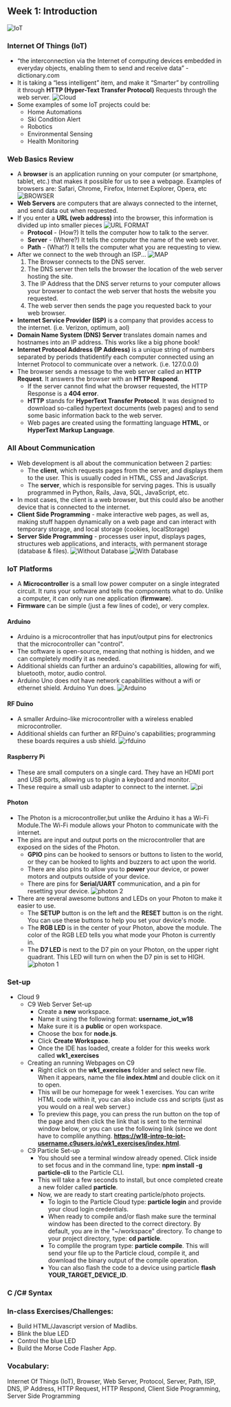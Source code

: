 ## Week 1: Introduction

![IoT](https://www.enterrasolutions.com/media/IoT1-300x300.png "IoT")

### Internet Of Things (IoT)
* “the interconnection via the Internet of computing devices embedded in everyday objects, enabling them to send and receive data” - dictionary.com
* It is taking a “less intelligent” item, and make it “Smarter” by controlling it through **HTTP (Hyper-Text Transfer Protocol)**  Requests through the web server.
![Cloud](https://github.com/compagnb/w18_intro_to_iot/blob/master/imgs/cloudservice.png "cloud")
* Some examples of some IoT projects could be:
    * Home Automations
    * Ski Condition Alert
    * Robotics
    * Environmental Sensing
    * Health Monitoring

### Web Basics Review
* A **browser** is an application running on your computer (or smartphone, tablet, etc.) that makes it possible for us to see a webpage. Examples of browsers are: Safari, Chrome, Firefox, Internet Explorer, Opera, etc
![BROWSER](https://github.com/compagnb/w18_intro_to_iot/blob/master/imgs/browser.png "Browser")
* **Web Servers** are computers that are always connected to the internet, and send data out when requested. 
* If you enter a **URL (web address)** into the browser, this information is divided up into smaller pieces
![URL FORMAT](https://github.com/compagnb/w18_intro_to_iot/blob/master/imgs/urlformat.png "url format")
    * **Protocol** - (How?) It tells the computer how to talk to the server.
    * **Server** - (Where?) It tells the computer the name of the web server.
    * **Path** - (What?) It tells the computer what you are requesting to view. 
* After we connect to the web through an ISP...
![MAP](https://github.com/compagnb/w18_intro_to_iot/blob/master/imgs/map.png "map")
    1. The Browser connects to the DNS server.
    2. The DNS server then tells the browser the location of the web server hosting the site.
    3. The IP Address that the DNS server returns to your computer allows your browser to contact the web server that hosts the website you requested.
    4. The web server then sends the page you requested back to your web browser.
* **Internet Service Provider (ISP)** is a company that provides access to the internet. (i.e. Verizon, optimum, aol)
* **Domain Name System (DNS) Server** translates domain names and hostnames into an IP address. This works like a big phone book! 
* **Internet Protocol Address (IP Address)** is a unique string of numbers separated by periods thatidentify each computer connected using an Internet Protocol to communicate over a network. (i.e. 127.0.0.0)
* The browser sends a message to the web server called an **HTTP Request**. It answers the browser with an **HTTP Respond**. 
    * If the server cannot find what the browser requested, the HTTP Response is a **404 error**. 
    * **HTTP** stands for **HyperText Transfer Protocol**. It was designed to download so-called hypertext documents (web pages) and to send some basic information back to the web server.
    * Web pages are created using the formatting language **HTML**, or **HyperText Markup Language**.

### All About Communication
* Web development is all about the communication between 2 parties:
    * The **client**, which requests pages from the server, and displays them to the user. This is usually coded in HTML, CSS and JavaScript.
    * The **server**, which is responsible for serving pages. This is usually programmed in Python, Rails, Java, SQL, JavaScript, etc.
* In most cases, the client is a web browser, but this could also be another device that is connected to the internet.
* **Client Side Programming** - make interactive web pages, as well as, making stuff happen dynamically on a web page and can interact with temporary storage, and local storage (cookies, localStorage) 
* **Server Side Programming** - processes user input, displays pages, structures web applications, and interacts, with permanent storage (database & files).
![Without Database](https://github.com/compagnb/w18_intro_to_iot/blob/master/imgs/wodatabase.png "without database")
![With Database](https://github.com/compagnb/w18_intro_to_iot/blob/master/imgs/wdatabase.png "with database")


### IoT Platforms
* A **Microcontroller** is a small low power computer on a single integrated circuit. It runs your software and tells the components what to do. Unlike a computer, it can only run one application (**firmware**). 
* **Firmware** can be simple (just a few lines of code), or very complex. 
#### Arduino
* Arduino is a microcontroller that has input/output pins for electronics that the microcontroller can "control".
* The software is open-source, meaning that nothing is hidden, and we can completely modify it as needed.
* Additional shields can further an arduino's capabilities, allowing for wifi, bluetooth, motor, audio control. 
* Arduino Uno does not have network capabilities without a wifi or ethernet shield. Arduino Yun does.
![Arduino](https://github.com/compagnb/w18_intro_to_iot/blob/master/imgs/arduino.jpg "arduino")

#### RF Duino
* A smaller Arduino-like microcontroller with a wireless enabled microcontroller. 
* Additional shields can further an RFDuino's capabilities; programming these boards requires a usb shield.
![rfduino](https://github.com/compagnb/w18_intro_to_iot/blob/master/imgs/rfduino.png "rfduino")

#### Raspberry Pi
* These are small computers on a single card. They have an HDMI port and USB ports, allowing us to plugin a keyboard and monitor. 
* These require a small usb adapter to connect to the internet.
![pi](https://github.com/compagnb/w18_intro_to_iot/blob/master/imgs/pi.png "pi")

#### Photon
* The Photon is a microcontroller,but unlike the Arduino it has a Wi-Fi Module.The Wi-Fi module allows your Photon to communicate with the internet. 
* The pins are input and output ports on the microcontroller that are exposed on the sides of the Photon.
    * **GPIO** pins can be hooked to sensors or buttons to listen to the world, or they can be hooked to lights and buzzers to act upon the world. 
    * There are also pins to allow you to **power** your device, or power motors and outputs outside of your device. 
    * There are pins for **Serial/UART** communication, and a pin for resetting your device.
![photon 2](https://github.com/compagnb/w18_intro_to_iot/blob/master/imgs/photon2.png "photon 2")
* There are several awesome buttons and LEDs on your Photon to make it easier to use.
    * The **SETUP** button is on the left and the **RESET** button is on the right. You can use these buttons to help you set your device's mode.
    * The **RGB LED** is in the center of your Photon, above the module. The color of the RGB LED tells you what mode your Photon is currently in.
    * The **D7 LED** is next to the D7 pin on your Photon, on the upper right quadrant. This LED will turn on when the D7 pin is set to HIGH.
![photon 1](https://github.com/compagnb/w18_intro_to_iot/blob/master/imgs/photon1.png "photon 1")


### Set-up
* Cloud 9 
    * C9 Web Server Set-up 
        * Create a **new** workspace. 
        * Name it using the following format: **username_iot_w18**
        * Make sure it is a **public** or open workspace.
        * Choose the box for **node.js**.
        * Click **Create Workspace**.
        * Once the IDE has loaded, create a folder for this weeks work called **wk1_exercises**
    * Creating an running Webpages on C9
        * Right click on the **wk1_exercises** folder and select new file. When it appears, name the file **index.html** and double click on it to open. 
        * This will be our homepage for week 1 exercises. You can write HTML code within it, you can also include css and scripts (just as you would on a real web server.)
        * To preview this page, you can press the run button on the top of the page and then click the link that is sent to the terminal window below, or you can use the following link (since we dont have to complile anything. **https://w18-intro-to-iot-username.c9users.io/wk1_exercises/index.html**.
    * C9 Particle Set-up 
        * You should see a terminal window already opened. Click inside to set focus and in the command line, type: **npm install -g particle-cli** to the Particle CLI.
        * This will take a few seconds to install, but once completed create a new folder called **particle**.
        * Now, we are ready to start creating particle/photo projects.
            * To login to the Particle Cloud type: **particle login** and provide your cloud login credentials.
            * When ready to compile and/or flash make sure the terminal window has been directed to the correct directory. By default, you are in the "~/workspace" directory. To change to your project directory, type: **cd particle**. 
            * To complile the program type: **particle compile**. This will send your file up to the Particle cloud, compile it, and download the binary output of the compile operation.
            * You can also flash the code to a device using particle **flash YOUR_TARGET_DEVICE_ID**.

### C /C# Syntax
### In-class Exercises/Challenges: 
* Build HTML/Javascript version of Madlibs.
* Blink the blue LED
* Control the blue LED
* Build the Morse Code Flasher App.

### Vocabulary:
Internet Of Things (IoT), Browser, Web Server, Protocol, Server, Path, ISP, DNS, IP Address, HTTP Request, HTTP Respond, Client Side Programming, Server Side Programming




